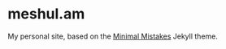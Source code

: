 # meshul.am

My personal site, based on the [Minimal Mistakes](http://mmistakes.github.io/minimal-mistakes) Jekyll theme.

